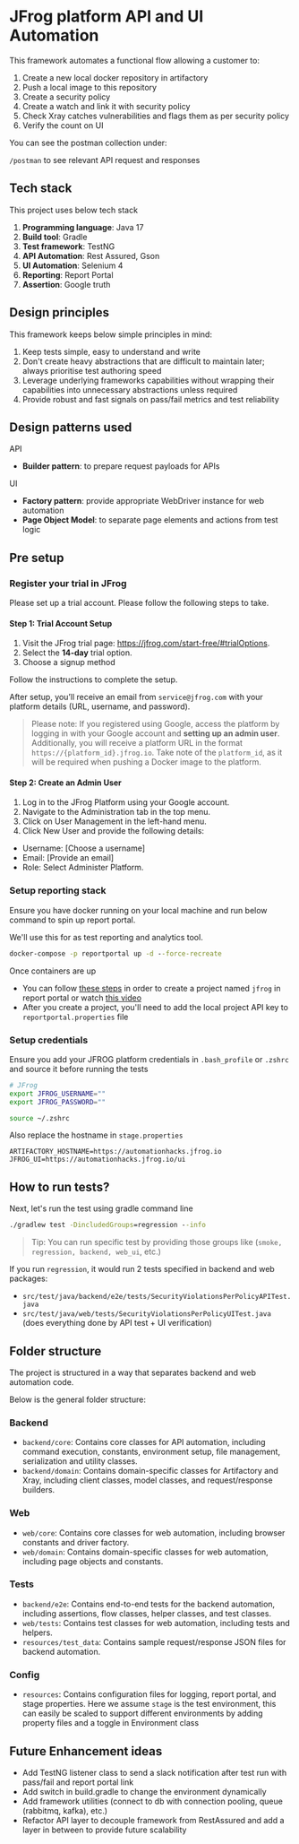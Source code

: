 # JFrog platform API and UI Automation

This framework automates a functional flow allowing a customer to:

1. Create a new local docker repository in artifactory
2. Push a local image to this repository
3. Create a security policy
4. Create a watch and link it with security policy
5. Check Xray catches vulnerabilities and flags them as per security policy
6. Verify the count on UI

You can see the postman collection under:

`/postman` to see relevant API request and responses

## Tech stack

This project uses below tech stack

1. **Programming language**: Java 17
2. **Build tool**: Gradle
3. **Test framework**: TestNG
4. **API Automation**: Rest Assured, Gson
5. **UI Automation**: Selenium 4
6. **Reporting**: Report Portal
7. **Assertion**: Google truth

## Design principles

This framework keeps below simple principles in mind:

1. Keep tests simple, easy to understand and write
2. Don't create heavy abstractions that are difficult to maintain later; always prioritise test authoring speed
3. Leverage underlying frameworks capabilities without wrapping their capabilities into unnecessary abstractions unless
   required
4. Provide robust and fast signals on pass/fail metrics and test reliability

## Design patterns used

API

- **Builder pattern**: to prepare request payloads for APIs

UI 

- **Factory pattern**: provide appropriate WebDriver instance for web automation
- **Page Object Model**: to separate page elements and actions from test logic

## Pre setup

### Register your trial in JFrog

Please set up a trial account. Please follow the following steps to take.

#### Step 1: Trial Account Setup

1. Visit the JFrog trial page: https://jfrog.com/start-free/#trialOptions.
2. Select the **14-day** trial option.
3. Choose a signup method

Follow the instructions to complete the setup.

After setup, you’ll receive an email from `service@jfrog.com` with your platform details (URL, username, and password).

> Please note: If you registered using Google, access the platform by logging in with your
> Google account and **setting up an admin user**. Additionally, you will receive
> a platform URL in the format `https://{platform_id}.jfrog.io`. Take note of the
> `platform_id`, as it will be required when pushing a Docker image to the platform.

#### Step 2: Create an Admin User

1. Log in to the JFrog Platform using your Google account.
2. Navigate to the Administration tab in the top menu.
3. Click on User Management in the left-hand menu.
4. Click New User and provide the following details:

- Username: [Choose a username]
- Email: [Provide an email]
- Role: Select Administer Platform.

### Setup reporting stack

Ensure you have docker running on your local machine and run below command to spin up report portal. 

We'll use this for as test reporting and analytics tool.

```cmd
docker-compose -p reportportal up -d --force-recreate
```

Once containers are up

- You can
  follow [these steps](https://automationhacks.io/2024-11-22-how-to-setup-report-portal-dashboards-using-attributes) in
  order to create a project named `jfrog` in report portal or
  watch [this video](https://youtu.be/5qqeDUFuDsw?si=HxlZ5lPq9ydVRTh0)
- After you create a project, you'll need to add the local project API key to `reportportal.properties` file

### Setup credentials

Ensure you add your JFROG platform credentials in `.bash_profile` or `.zshrc` and source it before running the tests

```zsh
# JFrog
export JFROG_USERNAME=""
export JFROG_PASSWORD=""
```

```zsh
source ~/.zshrc
```

Also replace the hostname in `stage.properties`

```text
ARTIFACTORY_HOSTNAME=https://automationhacks.jfrog.io
JFROG_UI=https://automationhacks.jfrog.io/ui
```

## How to run tests?

Next, let's run the test using gradle command line

```cmd
./gradlew test -DincludedGroups=regression --info
```

> Tip: You can run specific test by providing those groups like (`smoke, regression, backend, web_ui`, etc.)

If you run `regression`, it would run 2 tests specified in backend and web packages:

- `src/test/java/backend/e2e/tests/SecurityViolationsPerPolicyAPITest.java`
- `src/test/java/web/tests/SecurityViolationsPerPolicyUITest.java` (does everything done by API test + UI verification)

## Folder structure

The project is structured in a way that separates backend and web automation code.

Below is the general folder structure:

### Backend

- `backend/core`: Contains core classes for API automation, including command execution, constants, environment setup,
  file management, serialization and utility classes.
- `backend/domain`: Contains domain-specific classes for Artifactory and Xray, including client classes, model classes,
  and request/response builders.

### Web

- `web/core`: Contains core classes for web automation, including browser constants and driver factory.
- `web/domain`: Contains domain-specific classes for web automation, including page objects and constants.

### Tests

- `backend/e2e`: Contains end-to-end tests for the backend automation, including assertions, flow classes, helper
  classes, and test classes.
- `web/tests`: Contains test classes for web automation, including tests and helpers.
- `resources/test_data`: Contains sample request/response JSON files for backend automation.

### Config

- `resources`: Contains configuration files for logging, report portal, and stage properties. Here we assume `stage` is
  the test environment, this can easily be scaled to support different environments by adding property files and a
  toggle in Environment class

## Future Enhancement ideas

- Add TestNG listener class to send a slack notification after test run with pass/fail and report portal link
- Add switch in build.gradle to change the environment dynamically
- Add framework utilities (connect to db with connection pooling, queue (rabbitmq, kafka), etc.)
- Refactor API layer to decouple framework from RestAssured and add a layer in between to provide future scalability
